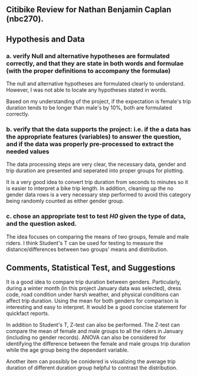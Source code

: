 ## Citibike Review for Nathan Benjamin Caplan (nbc270).


## Hypothesis and Data

### a. verify Null and alternative hypotheses are formulated correctly, and that they are state in both words and formulae (with the proper definitions to accompany the formulae)

The null and alternative hypotheses are formulated clearly to understand. However, I was not able to locate any hypotheses stated in words. 

Based on my understanding of the project, if the expectation is female's trip duration tends to be longer than male's by 10%, both are formulated correctly. 

### b. verify that the data supports the project: i.e. if the a data has the appropriate features (variables) to answer the question, and if the data was properly pre-processed to extract the needed values

The data processing steps are very clear, the necessary data, gender and trip duration are presented and seperated into proper groups for plotting. 

It is a very good idea to convert trip duration from seconds to minutes so it is easier to interpret a bike trip length. In addition, cleaning up the no gender data rows is a very necessary step performed to avoid this category being randomly counted as either gender group. 

### c. chose an appropriate test to test _H0_ given the type of data, and the question asked.

The idea focuses on comparing the means of two groups, female and male riders. I think Student's T can be used for testing to measure the distance/differences between two groups' means and distribution. 

## Comments, Statistical Test, and Suggestions

It is a good idea to compare trip duration between genders. Particularly, during a winter month (in this project January data was selected), dress code, road condition under harsh weather, and physical conditions can affect trip duration. Using the mean for both genders for comparison is interesting and easy to interpret. It would be a good concise statement for quickfact reports.

In addition to Student's T, Z-test can also be performed. The Z-test can compare the mean of female and male groups to all the riders in January (including no gender records). ANOVA can also be considered for identifying the difference between the female and male groups trip duration while the age group being the dependant variable. 

Another item can possibly be conidered is visualizing the average trip duration of different duration group helpful to contrast the distribution. 

